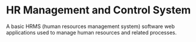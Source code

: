 # HR Management and Control System

A basic HRMS (human resources management system) software web applications used to manage human resources and related processes.
